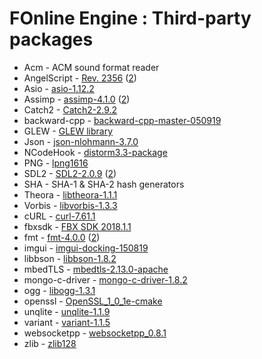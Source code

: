 # FOnline Engine : Third-party packages

* Acm - ACM sound format reader
* AngelScript - [Rev. 2356](https://www.angelcode.com/angelscript/) ([2](http://svn.code.sf.net/p/angelscript/code))
* Asio - [asio-1.12.2](https://think-async.com/Asio/)
* Assimp - [assimp-4.1.0](http://www.assimp.org/) ([2](https://github.com/assimp/assimp))
* Catch2 - [Catch2-2.9.2](https://github.com/catchorg/Catch2)
* backward-cpp - [backward-cpp-master-050919](https://github.com/bombela/backward-cpp)
* GLEW - [GLEW library](http://glew.sourceforge.net/)
* Json - [json-nlohmann-3.7.0](https://github.com/azadkuh/nlohmann_json_release)
* NCodeHook - [distorm3.3-package](https://github.com/gdabah/distorm)
* PNG - [lpng1616](http://www.libpng.org/pub/png/libpng.html)
* SDL2 - [SDL2-2.0.9](https://www.libsdl.org/download-2.0.php) ([2](https://github.com/spurious/SDL-mirror))
* SHA - SHA-1 & SHA-2 hash generators
* Theora - [libtheora-1.1.1](https://www.theora.org/downloads/)
* Vorbis - [libvorbis-1.3.3](https://xiph.org/vorbis/)
* cURL - [curl-7.61.1](https://curl.haxx.se/)
* fbxsdk - [FBX SDK 2018.1.1](https://www.autodesk.com/developer-network/platform-technologies/fbx-sdk-2018-1-1)
* fmt - [fmt-4.0.0](https://fmt.dev/latest/index.html) ([2](https://github.com/fmtlib/fmt))
* imgui - [imgui-docking-150819](https://github.com/ocornut/imgui)
* libbson - [libbson-1.8.2](http://mongoc.org/libbson/current/index.html)
* mbedTLS - [mbedtls-2.13.0-apache](https://tls.mbed.org/)
* mongo-c-driver - [mongo-c-driver-1.8.2](https://github.com/mongodb/mongo-c-driver)
* ogg - [libogg-1.3.1](https://xiph.org/ogg/)
* openssl - [OpenSSL_1_0_1e-cmake](https://github.com/pol51/OpenSSL-CMake)
* unqlite - [unqlite-1.1.9](https://unqlite.org/)
* variant - [variant-1.1.5](https://github.com/mapbox/variant)
* websocketpp - [websocketpp_0.8.1](https://github.com/zaphoyd/websocketpp)
* zlib - [zlib128](https://www.zlib.net/)
